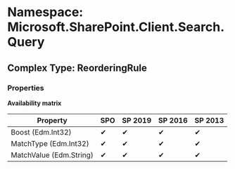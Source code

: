 # Namespace: Microsoft.SharePoint.Client.Search.Query

## Complex Type: ReorderingRule

### Properties

**Availability matrix**

Property | SPO | SP 2019 | SP 2016 | SP 2013
----------|-----|---------|---------|--------
Boost (Edm.Int32) | ✔ | ✔ | ✔ | ✔
MatchType (Edm.Int32) | ✔ | ✔ | ✔ | ✔
MatchValue (Edm.String) | ✔ | ✔ | ✔ | ✔
